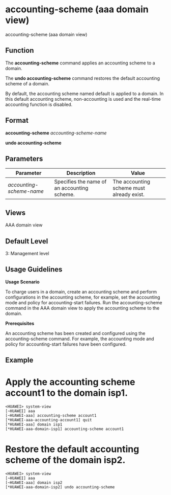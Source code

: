 accounting-scheme (aaa domain view)
===================================

accounting-scheme (aaa domain view)

Function
--------

The **accounting-scheme** command applies an accounting scheme to a domain.

The **undo accounting-scheme** command restores the default accounting scheme of a domain.

By default, the accounting scheme named default is applied to a domain. In this default accounting scheme, non-accounting is used and the real-time accounting function is disabled.



Format
------

**accounting-scheme** *accounting-scheme-name*

**undo accounting-scheme**



Parameters
----------

| Parameter | Description | Value |
| --- | --- | --- |
| *accounting-scheme-name* | Specifies the name of an accounting scheme. | The accounting scheme must already exist. |




Views
-----

AAA domain view



Default Level
-------------

3: Management level



Usage Guidelines
----------------

**Usage Scenario**

To charge users in a domain, create an accounting scheme and perform configurations in the accounting scheme, for example, set the accounting mode and policy for accounting-start failures. Run the accounting-scheme command in the AAA domain view to apply the accounting scheme to the domain.

**Prerequisites**

An accounting scheme has been created and configured using the accounting-scheme command. For example, the accounting mode and policy for accounting-start failures have been configured.



Example
-------

# Apply the accounting scheme account1 to the domain isp1.
```
<HUAWEI> system-view
[~HUAWEI] aaa
[~HUAWEI-aaa] accounting-scheme account1
[*HUAWEI-aaa-accounting-account1] quit
[*HUAWEI-aaa] domain isp1
[*HUAWEI-aaa-domain-isp1] accounting-scheme account1

```

# Restore the default accounting scheme of the domain isp2.
```
<HUAWEI> system-view
[~HUAWEI] aaa
[~HUAWEI-aaa] domain isp2
[*HUAWEI-aaa-domain-isp2] undo accounting-scheme

```
